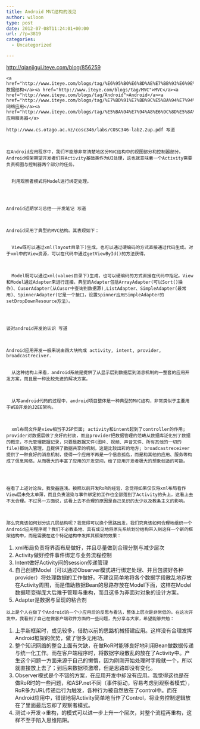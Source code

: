 ```yaml
---
title: Android MVC结构的浅见
author: wiloon
type: post
date: 2012-07-08T11:24:01+00:00
url: /?p=3819
categories:
  - Uncategorized

---
```


  <a href="http://qianjigui.iteye.com/blog/856259">http://qianjigui.iteye.com/blog/856259</a> 
  
  
    <a href="http://www.iteye.com/blogs/tag/%E6%95%B0%E6%8D%AE%E7%BB%93%E6%9E%84">数据结构</a><a href="http://www.iteye.com/blogs/tag/MVC">MVC</a><a href="http://www.iteye.com/blogs/tag/Android">Android</a><a href="http://www.iteye.com/blogs/tag/%E7%BD%91%E7%BB%9C%E5%BA%94%E7%94%A8">网络应用</a><a href="http://www.iteye.com/blogs/tag/%E5%BA%94%E7%94%A8%E6%9C%8D%E5%8A%A1%E5%99%A8">应用服务器</a>
  

<div id="blog_content">
  
    http://www.cs.otago.ac.nz/cosc346/labs/COSC346-lab2.2up.pdf 写道
  
  
  
    在Android应用程序中，我们不能够非常清楚地区分MVC结构中的视图部分和控制器部分。Android框架期望开发者们将Activity基础类作为UI处理，这也就意味着一个Activity需要负责视图与控制器两个部分的任务。 
    
    
      利用观察者模式将Model进行绑定处理。
    
  
  
  
    Android近期学习总结——开发笔记 写道
  
  
  
    Android采用了典型的MVC结构。其表现如下： 
    
    
      View既可以通过xml(layout目录下)生成，也可以通过硬编码的方式直接通过代码生成。对于xml中的View资源，可以在代码中通过getViewById()的方法获得。
    
    
    
      Model既可以通过xml(values目录下)生成，也可以硬编码的方式直接在代码中指定。View和Model通过Adapter来进行连接。典型的Adapter包括ArrayAdapter(可以Sort()操作)、CusorAdapter(从Cusor中查询到数据源),ListAdapter、SimpleAdapter(最常用)、SpinnerAdapter(它是一个接口，设置Spinner应用SimpleAdapter的setDropDownResource方法)。
    
  
  
  
    谈对android开发的认识 写道
  
  
  
    Android应用开发一般来说由四大块构成 activity, intent, provider, broadcastreciver. 
    
    
      从这种结构上来看，android系统是提供了从显示层到数据层到消息机制的一整套的应用开发方案，而且是一种比较先进的解决方案。
    
    
    
      从写android代码的过程中，android项目整体是一种典型的MVC结构，非常类似于主要用于WEB开发的J2EE架构。
    
    
    
      xml布局文件是view相当于JSP页面; activity和intent起到了controller的作用; provider对数据层做了良好的封装，而且provider把数据管理的范畴从数据库泛化到了数据的概念，不光管理数据记录，只要是数据文件(图片、视频、声音文件、所有其他的一切的file)都纳入管理，且提供了数据共享的机制，这是比较出彩的地方; broadcastreceiver提供了一种良好的消息机制，使得一个应用不再是一个信息孤岛，而是和其他的应用、服务等构成了信息网络，从而极大的丰富了应用的开发空间，给了应用开发者极大的想象创造的可能。
    
  
  
  
    在看了上述讨论后，我受益匪浅。按照以前开发RoR的经验，总觉得如果仅仅将xml布局看作View层未免太单薄，而且负责渲染与事件绑定的工作也全部落到了Activity的头上，这看上去不太合理。不过另一方面说，这看上去不合理的原因是自己见识的太少以及教条主义的影响。
  
  
  
    那么究竟该如何划分这几层结构呢？我觉得可以换个思路出发，我们究竟该如何合理地组织一个Android应用程序呢？我们不必教条地、具有成见地将原先系统划分结构带入到这样一个新的框架结构中，而是需要在这个特定结构中发挥其框架的效果：
  
  
  <ol>
    <li>
      xml布局负责将界面布局做好，并且尽量做到合理分割与减少层次
    </li>
    <li>
      Activity做好控件事件绑定与业务流程控制
    </li>
    <li>
      Intent做好Activity间的session传递管理
    </li>
    <li>
      自己创建Model（可以通过Observer模式进行绑定处理、并且包装好各种provider）将处理数据的工作做好。不建议简单地将各个数据字段散乱地存放在Activity周围，而是借助数据Bean的思路存放在Model下面，这样在Model数据项变得庞大后难于管理与重构，而且这多为非面对对象的设计方案。
    </li>
    <li>
      Adapter是数据与呈现的粘合剂
    </li>
  </ol>
  
  
    以上是个人在做了个Android的一个小应用后的反思与看法，整体上层次是非常低的。在这次开发中，我看到了自己在做客户端软件方面的一些问题，先分享与大家，希望能够共勉：
  
  
  <ol>
    <li>
      上手新框架时，成见较多，借助以前的思路机械搭建应用。这样没有合理发挥Android框架的优势，做了很多无用功。
    </li>
    <li>
      整个知识网络的整合上面有欠缺，在做RoR时能够良好地利用Bean做数据传递与统一化工作。而在客户端程序时，将数据字段散乱的放在了Activity中。产生这个问题一方面来源于自己的懒惰，因为刚刚开始处理时字段就一个，所以就直接放上去了；到后来数据项激增，但是思路却没有变化。
    </li>
    <li>
      Observer模式是个不错的方案，在应用开发中却没有应用。我觉得这也是在做RoR时的一些问题，和ASP.net不同（事件驱动，容易考虑到观察者模式），RoR多为URL传递后行为触发，各种行为被自然放在了control中。而在Android应用中，错误地将Activity简单地当作了Control，将业务控制逻辑放在了里面最后忘却了观察者模式。
    </li>
    <li>
      测试->开发->重构，的模式可以进一步上升一个层次，对整个流程再重构，这样不至于陷入思维陷阱。
    </li>
  </ol>
